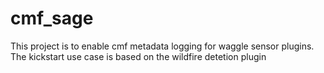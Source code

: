 # cmf_sage
This project is to enable cmf metadata logging for waggle sensor plugins. The kickstart  use case is based on the wildfire detetion plugin
